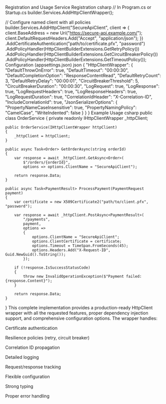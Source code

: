 Registration and Usage
Service Registration
csharp
// In Program.cs or Startup.cs
builder.Services.AddHttpClientWrapper();

// Configure named client with all policies
builder.Services.AddHttpClient("SecureApiClient", client =>
{
    client.BaseAddress = new Uri("https://secure-api.example.com/");
    client.DefaultRequestHeaders.Add("Accept", "application/json");
})
.AddCertificateAuthentication("path/to/certificate.pfx", "password")
.AddPolicyHandler(HttpClientBuilderExtensions.GetRetryPolicy())
.AddPolicyHandler(HttpClientBuilderExtensions.GetCircuitBreakerPolicy())
.AddPolicyHandler(HttpClientBuilderExtensions.GetTimeoutPolicy());
Configuration (appsettings.json)
json
{
  "HttpClientWrapper": {
    "DefaultThrowOnError": true,
    "DefaultTimeout": "00:00:30",
    "DefaultCompletionOption": "ResponseContentRead",
    "DefaultRetryCount": 3,
    "DefaultRetryDelay": "00:00:01",
    "CircuitBreakerThreshold": 5,
    "CircuitBreakerDuration": "00:00:30",
    "LogRequest": true,
    "LogResponse": true,
    "LogRequestHeaders": true,
    "LogResponseHeaders": true,
    "LogRequestDuration": true,
    "CorrelationIdHeader": "X-Correlation-ID",
    "IncludeCorrelationId": true,
    "JsonSerializerOptions": {
      "PropertyNameCaseInsensitive": true,
      "PropertyNamingPolicy": "CamelCase",
      "WriteIndented": false
    }
  }
}
Example Usage
csharp
public class OrderService
{
    private readonly IHttpClientWrapper _httpClient;
    
    public OrderService(IHttpClientWrapper httpClient)
    {
        _httpClient = httpClient;
    }
    
    public async Task<Order> GetOrderAsync(string orderId)
    {
        var response = await _httpClient.GetAsync<Order>(
            $"/orders/{orderId}",
            options => options.ClientName = "SecureApiClient");
            
        return response.Data;
    }
    
    public async Task<PaymentResult> ProcessPayment(PaymentRequest payment)
    {
        var certificate = new X509Certificate2("path/to/client.pfx", "password");
        
        var response = await _httpClient.PostAsync<PaymentResult>(
            "/payments",
            payment,
            options => 
            {
                options.ClientName = "SecureApiClient";
                options.ClientCertificate = certificate;
                options.Timeout = TimeSpan.FromSeconds(45);
                options.Headers.Add("X-Request-ID", Guid.NewGuid().ToString());
            });
            
        if (!response.IsSuccessStatusCode)
        {
            throw new InvalidOperationException($"Payment failed: {response.Content}");
        }
        
        return response.Data;
    }
}
This complete implementation provides a production-ready HttpClient wrapper with all the requested features, proper dependency injection support, and comprehensive configuration options. The wrapper handles:

Certificate authentication

Resilience policies (retry, circuit breaker)

Correlation ID propagation

Detailed logging

Request/response tracking

Flexible configuration

Strong typing

Proper error handling